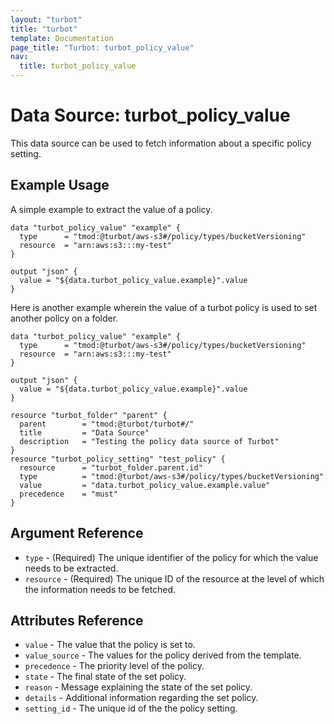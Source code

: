 ```yaml
---
layout: "turbot"
title: "turbot"
template: Documentation
page_title: "Turbot: turbot_policy_value"
nav:
  title: turbot_policy_value
---
```


# Data Source: turbot\_policy\_value

This data source can be used to fetch information about a specific policy
setting.

## Example Usage

A simple example to extract the value of a policy.

```hcl
data "turbot_policy_value" "example" {
  type      = "tmod:@turbot/aws-s3#/policy/types/bucketVersioning"
  resource  = "arn:aws:s3:::my-test"
}

output "json" {
  value = "${data.turbot_policy_value.example}".value
}
```
Here is another example wherein the value of a turbot policy is used to set another policy on a folder.

```hcl
data "turbot_policy_value" "example" {
  type      = "tmod:@turbot/aws-s3#/policy/types/bucketVersioning"
  resource  = "arn:aws:s3:::my-test"
}

output "json" {
  value = "${data.turbot_policy_value.example}".value
}

resource "turbot_folder" "parent" {
  parent        = "tmod:@turbot/turbot#/"
  title         = "Data Source"
  description   = "Testing the policy data source of Turbot"
}
resource "turbot_policy_setting" "test_policy" {
  resource      = "turbot_folder.parent.id"
  type          = "tmod:@turbot/aws-s3#/policy/types/bucketVersioning"
  value         = "data.turbot_policy_value.example.value"
  precedence    = "must"
}
```

## Argument Reference

* `type` - (Required) The unique identifier of the policy for which the value needs to be extracted.
* `resource` - (Required) The unique ID of the resource at the level of which the information needs to be fetched.


## Attributes Reference

* `value` - The value that the policy is set to.
* `value_source` - The values for the policy derived from the template.
* `precedence` - The priority level of the policy.
* `state` - The final state of the set policy.
* `reason` - Message explaining the state of the set policy.
* `details` - Additional information regarding the set policy.
* `setting_id` - The unique id of the the policy setting.